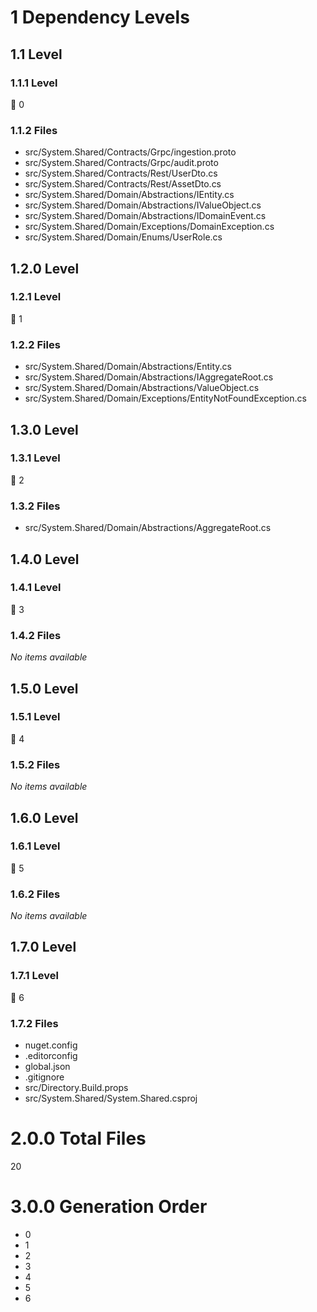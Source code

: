 # 1 Dependency Levels

## 1.1 Level

### 1.1.1 Level

🔹 0

### 1.1.2 Files

- src/System.Shared/Contracts/Grpc/ingestion.proto
- src/System.Shared/Contracts/Grpc/audit.proto
- src/System.Shared/Contracts/Rest/UserDto.cs
- src/System.Shared/Contracts/Rest/AssetDto.cs
- src/System.Shared/Domain/Abstractions/IEntity.cs
- src/System.Shared/Domain/Abstractions/IValueObject.cs
- src/System.Shared/Domain/Abstractions/IDomainEvent.cs
- src/System.Shared/Domain/Exceptions/DomainException.cs
- src/System.Shared/Domain/Enums/UserRole.cs

## 1.2.0 Level

### 1.2.1 Level

🔹 1

### 1.2.2 Files

- src/System.Shared/Domain/Abstractions/Entity.cs
- src/System.Shared/Domain/Abstractions/IAggregateRoot.cs
- src/System.Shared/Domain/Abstractions/ValueObject.cs
- src/System.Shared/Domain/Exceptions/EntityNotFoundException.cs

## 1.3.0 Level

### 1.3.1 Level

🔹 2

### 1.3.2 Files

- src/System.Shared/Domain/Abstractions/AggregateRoot.cs

## 1.4.0 Level

### 1.4.1 Level

🔹 3

### 1.4.2 Files

*No items available*

## 1.5.0 Level

### 1.5.1 Level

🔹 4

### 1.5.2 Files

*No items available*

## 1.6.0 Level

### 1.6.1 Level

🔹 5

### 1.6.2 Files

*No items available*

## 1.7.0 Level

### 1.7.1 Level

🔹 6

### 1.7.2 Files

- nuget.config
- .editorconfig
- global.json
- .gitignore
- src/Directory.Build.props
- src/System.Shared/System.Shared.csproj

# 2.0.0 Total Files

20

# 3.0.0 Generation Order

- 0
- 1
- 2
- 3
- 4
- 5
- 6

